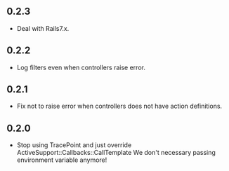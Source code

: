 ## 0.2.3

* Deal with Rails7.x.

## 0.2.2

* Log filters even when controllers raise error.

## 0.2.1

* Fix not to raise error when controllers does not have action definitions.

## 0.2.0

* Stop using TracePoint and just override ActiveSupport::Callbacks::CallTemplate
We don't necessary passing environment variable anymore!
